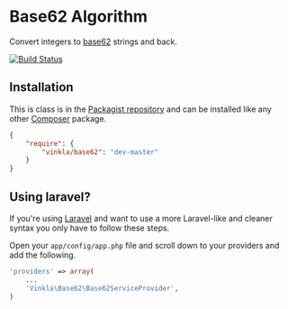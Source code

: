 Base62 Algorithm
================

Convert integers to [base62](http://en.wikipedia.org/wiki/62) strings and back.

[![Build Status](https://travis-ci.org/vinkla/base62.png?branch=master)](https://travis-ci.org/vinkla/base62)

Installation
------------
This is class is in the [Packagist repository](https://packagist.org/packages/vinkla/base62) and can be installed like any other [Composer](https://getcomposer.org/) package.

```json
{
	"require": {
		"vinkla/base62": "dev-master"
	}
}
```

Using laravel?
--------------
If you're using [Laravel](http://laravel.com) and want to use a more Laravel-like and cleaner syntax you only have to follow these steps.

Open your ```app/config/app.php``` file and scroll down to your providers and add the following.

```php
'providers' => array(
	...
	'Vinkla\Base62\Base62ServiceProvider',
)
```

